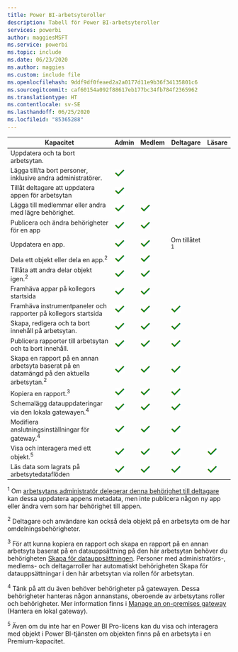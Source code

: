 ```yaml
---
title: Power BI-arbetsyteroller
description: Tabell för Power BI-arbetsyteroller
services: powerbi
author: maggiesMSFT
ms.service: powerbi
ms.topic: include
ms.date: 06/23/2020
ms.author: maggies
ms.custom: include file
ms.openlocfilehash: 9ddf9df0feaed2a2a0177d11e9b36f34135801c6
ms.sourcegitcommit: caf60154a092f88617eb177bc34fb784f2365962
ms.translationtype: HT
ms.contentlocale: sv-SE
ms.lasthandoff: 06/25/2020
ms.locfileid: "85365288"
---
```

|Kapacitet   | Admin  | Medlem  | Deltagare  | Läsare |
|---|---|---|---|---|
| Uppdatera och ta bort arbetsytan.  |  |   |   |   | 
| Lägga till/ta bort personer, inklusive andra administratörer.  |  ![Ja-kryssmarkering](media/power-bi-workspace-roles-table/green-checkmark.png) |   |   |   |
| Tillåt deltagare att uppdatera appen för arbetsytan  |  ![Ja-kryssmarkering](media/power-bi-workspace-roles-table/green-checkmark.png) |   |   |   |
| Lägga till medlemmar eller andra med lägre behörighet.  |  ![Ja-kryssmarkering](media/power-bi-workspace-roles-table/green-checkmark.png) | ![Ja-kryssmarkering](media/power-bi-workspace-roles-table/green-checkmark.png)  |   |   |
| Publicera och ändra behörigheter för en app |  ![Ja-kryssmarkering](media/power-bi-workspace-roles-table/green-checkmark.png) | ![Ja-kryssmarkering](media/power-bi-workspace-roles-table/green-checkmark.png)  |   |   |
| Uppdatera en app. |  ![Ja-kryssmarkering](media/power-bi-workspace-roles-table/green-checkmark.png) | ![Ja-kryssmarkering](media/power-bi-workspace-roles-table/green-checkmark.png)  |  Om tillåtet <sup>1</sup>  |   |
| Dela ett objekt eller dela en app.<sup>2</sup> |  ![Ja-kryssmarkering](media/power-bi-workspace-roles-table/green-checkmark.png) | ![Ja-kryssmarkering](media/power-bi-workspace-roles-table/green-checkmark.png)  |   |   |
| Tillåta att andra delar objekt igen.<sup>2</sup> |  ![Ja-kryssmarkering](media/power-bi-workspace-roles-table/green-checkmark.png) | ![Ja-kryssmarkering](media/power-bi-workspace-roles-table/green-checkmark.png)  |   |   |
| Framhäva appar på kollegors startsida |  ![Ja-kryssmarkering](media/power-bi-workspace-roles-table/green-checkmark.png) | ![Ja-kryssmarkering](media/power-bi-workspace-roles-table/green-checkmark.png)  |   |   |
| Framhäva instrumentpaneler och rapporter på kollegors startsida |  ![Ja-kryssmarkering](media/power-bi-workspace-roles-table/green-checkmark.png) | ![Ja-kryssmarkering](media/power-bi-workspace-roles-table/green-checkmark.png)  | ![Ja-kryssmarkering](media/power-bi-workspace-roles-table/green-checkmark.png) |   |
| Skapa, redigera och ta bort innehåll på arbetsytan.  |  ![Ja-kryssmarkering](media/power-bi-workspace-roles-table/green-checkmark.png) | ![Ja-kryssmarkering](media/power-bi-workspace-roles-table/green-checkmark.png)  | ![Ja-kryssmarkering](media/power-bi-workspace-roles-table/green-checkmark.png)  |   |
| Publicera rapporter till arbetsytan och ta bort innehåll.  |  ![Ja-kryssmarkering](media/power-bi-workspace-roles-table/green-checkmark.png) | ![Ja-kryssmarkering](media/power-bi-workspace-roles-table/green-checkmark.png)  | ![Ja-kryssmarkering](media/power-bi-workspace-roles-table/green-checkmark.png)  |   |
| Skapa en rapport på en annan arbetsyta baserat på en datamängd på den aktuella arbetsytan.<sup>2</sup> |  ![Ja-kryssmarkering](media/power-bi-workspace-roles-table/green-checkmark.png) | ![Ja-kryssmarkering](media/power-bi-workspace-roles-table/green-checkmark.png)  | ![Ja-kryssmarkering](media/power-bi-workspace-roles-table/green-checkmark.png)  |   |
| Kopiera en rapport.<sup>3</sup> | ![Ja-kryssmarkering](media/power-bi-workspace-roles-table/green-checkmark.png) | ![Ja-kryssmarkering](media/power-bi-workspace-roles-table/green-checkmark.png) | ![Ja-kryssmarkering](media/power-bi-workspace-roles-table/green-checkmark.png) |  |
| Schemalägg datauppdateringar via den lokala gatewayen.<sup>4</sup> | ![Ja-kryssmarkering](media/power-bi-workspace-roles-table/green-checkmark.png) | ![Ja-kryssmarkering](media/power-bi-workspace-roles-table/green-checkmark.png) | ![Ja-kryssmarkering](media/power-bi-workspace-roles-table/green-checkmark.png) |  |
| Modifiera anslutningsinställningar för gateway.<sup>4</sup> | ![Ja-kryssmarkering](media/power-bi-workspace-roles-table/green-checkmark.png) | ![Ja-kryssmarkering](media/power-bi-workspace-roles-table/green-checkmark.png) | ![Ja-kryssmarkering](media/power-bi-workspace-roles-table/green-checkmark.png) |  |
| Visa och interagera med ett objekt.<sup>5</sup> |  ![Ja-kryssmarkering](media/power-bi-workspace-roles-table/green-checkmark.png) | ![Ja-kryssmarkering](media/power-bi-workspace-roles-table/green-checkmark.png)  | ![Ja-kryssmarkering](media/power-bi-workspace-roles-table/green-checkmark.png)  | ![Ja-kryssmarkering](media/power-bi-workspace-roles-table/green-checkmark.png)  |
| Läs data som lagrats på arbetsytedataflöden | ![Ja-kryssmarkering](media/power-bi-workspace-roles-table/green-checkmark.png) | ![Ja-kryssmarkering](media/power-bi-workspace-roles-table/green-checkmark.png) | ![Ja-kryssmarkering](media/power-bi-workspace-roles-table/green-checkmark.png) | ![Ja-kryssmarkering](media/power-bi-workspace-roles-table/green-checkmark.png) |

<sup>1</sup> Om [arbetsytans administratör delegerar denna behörighet till deltagare](../collaborate-share/service-create-the-new-workspaces.md#security-settings) kan dessa uppdatera appens metadata, men inte publicera någon ny app eller ändra vem som har behörighet till appen.

<sup>2</sup> Deltagare och användare kan också dela objekt på en arbetsyta om de har omdelningsbehörigheter.

<sup>3</sup> För att kunna kopiera en rapport och skapa en rapport på en annan arbetsyta baserat på en datauppsättning på den här arbetsytan behöver du behörigheten [Skapa för datauppsättningen](../connect-data/service-datasets-build-permissions.md). Personer med administratörs-, medlems- och deltagarroller har automatiskt behörigheten Skapa för datauppsättningar i den här arbetsytan via rollen för arbetsytan.

<sup>4</sup> Tänk på att du även behöver behörigheter på gatewayen. Dessa behörigheter hanteras någon annanstans, oberoende av arbetsytans roller och behörigheter. Mer information finns i [Manage an on-premises gateway](https://docs.microsoft.com/data-integration/gateway/service-gateway-manage) (Hantera en lokal gateway).

<sup>5</sup> Även om du inte har en Power BI Pro-licens kan du visa och interagera med objekt i Power BI-tjänsten om objekten finns på en arbetsyta i en Premium-kapacitet.
